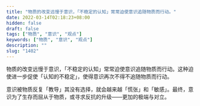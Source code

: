 ```yaml
---
title: "物质的改变远慢于意识，「不稳定的认知」常常迫使意识追随物质而行动。"
date: 2022-03-14T02:18:23+08:00
hidden: false
draft: false
tags: ["物质", "意识", "观点"]
keywords: ["物质", "意识", "观点"]
description: ""
slug: "1402"
---
```


物质的改变远慢于意识，「不稳定的认知」常常迫使意识追随物质而行动。这种迫使进一步促使「认知的不稳定」，使得意识再次不得不追随物质而行动。

意识被物质反复「教导」其没有选择，就会越来越「慌张」和「敏感」。最终，意识为了生存而屈从于物质，或寻求反抗的升级——更加的极端与对立。